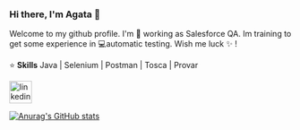 ### Hi there, I'm Agata 👋

Welcome to my github profile. I'm 💼 working as Salesforce QA. Im training to get some experience in 💻automatic testing. Wish me luck ✨ !

:star: **Skills**
Java | Selenium | Postman | Tosca | Provar



[<img src='https://cdn.jsdelivr.net/npm/simple-icons@3.0.1/icons/linkedin.svg' alt='linkedin' height='40'>](https://www.linkedin.com/in/)  

[![Anurag's GitHub stats](https://github-readme-stats.vercel.app/api?username=agaszyp)](https://github.com/anuraghazra/github-readme-stats)

